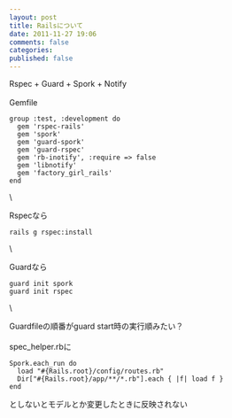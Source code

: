 ```yaml
---
layout: post
title: Railsについて
date: 2011-11-27 19:06
comments: false
categories: 
published: false
---
```


Rspec + Guard + Spork + Notify\
\
Gemfile

~~~~ {.syntax-highlight}
group :test, :development do
  gem 'rspec-rails'
  gem 'spork'
  gem 'guard-spork'
  gem 'guard-rspec'
  gem 'rb-inotify', :require => false
  gem 'libnotify'
  gem 'factory_girl_rails'
end
~~~~

\

Rspecなら

~~~~ {.syntax-highlight}
rails g rspec:install
~~~~

\

Guardなら

~~~~ {.syntax-highlight}
guard init spork
guard init rspec
~~~~

\

Guardfileの順番がguard start時の実行順みたい？\
\
spec\_helper.rbに

~~~~ {.syntax-highlight}
Spork.each_run do
  load "#{Rails.root}/config/routes.rb"
  Dir["#{Rails.root}/app/**/*.rb"].each { |f| load f }
end
~~~~

としないとモデルとか変更したときに反映されない
